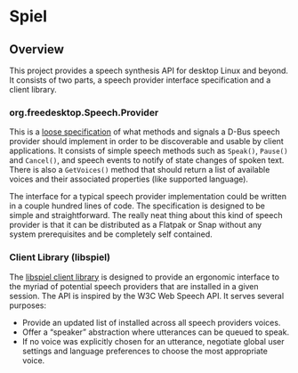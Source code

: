 # Spiel

## Overview

This project provides a speech synthesis API for desktop Linux and beyond. It consists of two parts, a speech provider interface specification and a client library.

### org.freedesktop.Speech.Provider
This is a [loose specification](https://eeejay.github.io/spiel/generated-org.freedesktop.Speech.Provider.html) of what methods and signals a D-Bus speech provider should implement in order to be discoverable and usable by client applications. It consists of simple speech methods such as `Speak()`, `Pause()` and `Cancel()`, and speech events to notify of state changes of spoken text. There is also a `GetVoices()` method that should return a list of available voices and their associated properties (like supported language).

The interface for a typical speech provider implementation could be written in a couple hundred lines of code. The specification is designed to be simple and straightforward. The really neat thing about this kind of speech provider is that it can be distributed as a Flatpak or Snap without any system prerequisites and be completely self contained.


### Client Library (libspiel)
The [libspiel client library](https://eeejay.github.io/spiel/) is designed to provide an ergonomic interface to the myriad of potential speech providers that are installed in a given session. The API is inspired by the W3C Web Speech API. It serves several purposes:
* Provide an updated list of installed across all speech providers voices.
* Offer a “speaker” abstraction where utterances can be queued to speak.
* If no voice was explicitly chosen for an utterance, negotiate global user settings and language preferences to choose the most appropriate voice.

